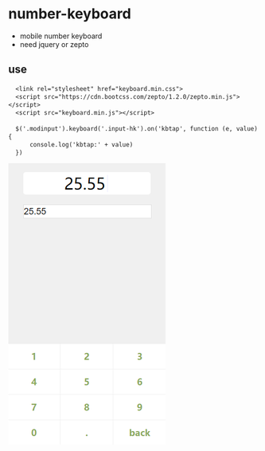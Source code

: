 # number-keyboard
- mobile number keyboard
- need jquery or zepto

## use

```
  <link rel="stylesheet" href="keyboard.min.css">
  <script src="https://cdn.bootcss.com/zepto/1.2.0/zepto.min.js"></script>
  <script src="keyboard.min.js"></script>

  $('.modinput').keyboard('.input-hk').on('kbtap', function (e, value) {
      console.log('kbtap:' + value)
  })
```

![](./src/v.png)